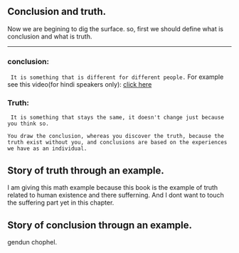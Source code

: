 ## Conclusion and truth.
Now we are begining to dig the surface. so, first we should define what is conclusion and what is truth.

---

### conclusion:
``` It is something that is different for different people.``` For example see this video(for hindi speakers only): [click here](https://www.youtube.com/shorts/Bxq7oRHHxLs)

### Truth:
``` It is something that stays the same, it doesn't change just because you think so.```

``` 
You draw the conclusion, whereas you discover the truth, because the truth exist without you, and conclusions are based on the experiences we have as an individual.

```

## Story of truth through an example.
I am giving this math example because this book is the example of truth related to human existence and there sufferning. And I dont want to touch the suffering part yet in this chapter.

## Story of conclusion througn an example.

gendun chophel. 



